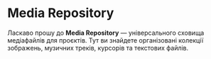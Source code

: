 # Media Repository

Ласкаво прошу до **Media Repository** — універсального сховища медіафайлів для проєктів.
Тут ви знайдете організовані колекції зображень, музичних треків, курсорів та текстових файлів.
